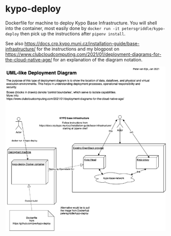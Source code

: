 # kypo-deploy
Dockerfile for machine to deploy Kypo Base Infrastructure.
You will shell into the container, most easily done by
`docker run -it petersgriddle/kypo-deploy`
then pick up the instructions after `pipenv install`.

See also https://docs.crp.kypo.muni.cz/installation-guide/base-infrastructure/
for the instructions
and my blogpost on https://www.clubcloudcomputing.com/2021/01/deployment-diagrams-for-the-cloud-native-age/
for an explanation of the diagram notation.

![diagram on kypo, see github](./kypodeploy.png)
